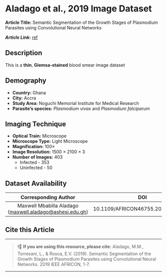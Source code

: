 # **Aladago et al., 2019 Image Dataset**  
**Article Title:** Semantic Segmentation of the Growth Stages of Plasmodium Parasites using Convolutional Neural Networks

**_Article Link_:** [ref](https://www.researchgate.net/publication/342760083_Semantic_Segmentation_of_the_Growth_Stages_of_Plasmodium_Parasites_using_Convolutional_Neural_Networks)

## **Description**
This is a **thin**, **Giemsa-stained** blood smear image dataset 

## **Demography**
+ **Country:** Ghana
+ **City:** Accra
+ **Study Area:**  Noguchi Memorial Institute for Medical Research 
+ **Parasite’s species:** _Plasmodium vivax_ and _Plasmodium falciparum_


## **Imaging Technique**
+ **Optical Train:** Microscope
+ **Microscope Type:** Light Microscope
+ **Magnification:** 100× 
+ **Image Resolution:** 1500 × 2100 × 3
+ **Number of Images:** 403
    - Infected - 353
    - Uninfected - 50
  

## **Dataset Availability**
|**Corresponding Author**|**DOI**|
|:---:|:---:|
|Maxwell Mbabilla Aladago (maxwell.aladago@ashesi.edu.gh)| 10.1109/AFRICON46755.2019.9133937|

## **Cite this Article**
---
>
> ❗🛑 **If you are using this resource, please cite:** Aladago, M.M., Torresani, L., & Rosca, E.V. (2019). Semantic Segmentation of the Growth Stages of Plasmodium Parasites using Convolutional Neural Networks. 2019 IEEE AFRICON, 1-7.
>
---
